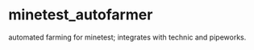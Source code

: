 minetest_autofarmer
===================

automated farming for minetest; integrates with technic and pipeworks.
